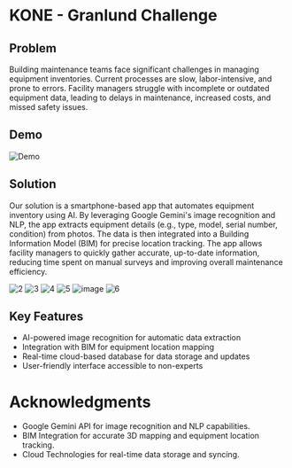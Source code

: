 # KONE - Granlund Challenge


## Problem
Building maintenance teams face significant challenges in managing equipment inventories. Current processes are slow, labor-intensive, and prone to errors. Facility managers struggle with incomplete or outdated equipment data, leading to delays in maintenance, increased costs, and missed safety issues.

## Demo

![Demo](https://www.youtube.com/watch?v=QhTrklrNets)

## Solution
Our solution is a smartphone-based app that automates equipment inventory using AI. By leveraging Google Gemini's image recognition and NLP, the app extracts equipment details (e.g., type, model, serial number, condition) from photos. The data is then integrated into a Building Information Model (BIM) for precise location tracking. The app allows facility managers to quickly gather accurate, up-to-date information, reducing time spent on manual surveys and improving overall maintenance efficiency.

![2](https://github.com/user-attachments/assets/501026ff-7c85-4338-908e-25f667224cb9)
![3](https://github.com/user-attachments/assets/47aeade8-8243-4db3-aee9-d00296e4c39b)
![4](https://github.com/user-attachments/assets/79bd8ed2-4aeb-44ed-8f35-85a0bb2515d3)
![5](https://github.com/user-attachments/assets/6ea28aaf-eebf-47c7-847f-2ddd8f9511b3)
![image](https://github.com/user-attachments/assets/e94bbbcc-1157-4a6f-bcfb-564573bd55f1)
![6](https://github.com/user-attachments/assets/f46530d7-b71d-4272-b452-1599989e4ab1)


## Key Features
- AI-powered image recognition for automatic data extraction
- Integration with BIM for equipment location mapping
- Real-time cloud-based database for data storage and updates
- User-friendly interface accessible to non-experts

# Acknowledgments
- Google Gemini API for image recognition and NLP capabilities.
- BIM Integration for accurate 3D mapping and equipment location tracking.
- Cloud Technologies for real-time data storage and syncing.


